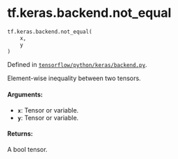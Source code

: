 <div itemscope itemtype="http://developers.google.com/ReferenceObject">
<meta itemprop="name" content="tf.keras.backend.not_equal" />
</div>

# tf.keras.backend.not_equal

``` python
tf.keras.backend.not_equal(
    x,
    y
)
```



Defined in [`tensorflow/python/keras/backend.py`](https://www.tensorflow.org/code/tensorflow/python/keras/backend.py).

Element-wise inequality between two tensors.

#### Arguments:

* <b>`x`</b>: Tensor or variable.
* <b>`y`</b>: Tensor or variable.


#### Returns:

A bool tensor.